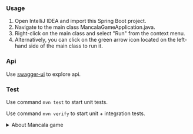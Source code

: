 ### Usage

1. Open IntelliJ IDEA and import this Spring Boot project.
2. Navigate to the main class MancalaGameApplication.java.
3. Right-click on the main class and select "Run" from the context menu.
4. Alternatively, you can click on the green arrow icon located on the left-hand side of the main class to run it.

### Api

Use [swagger-ui](http://localhost:8080/swagger-ui/index.html) to explore api.

### Test

Use command `mvn test` to start unit tests.

Use command `mvn verify` to start unit + integration tests.

<details>
<summary> About Mancala game</summary>

### Board Setup
Each of the two players has his six pits in front of him. To the right of the six pits,
each player has a larger pit. At the start of the game, there are six stones in each
of the six round pits.
### Rules
### Game Play
The player who begins with the first move picks up all the stones in any of his own
six pits, and sows the stones on to the right, one in each of the following pits,
including his own big pit. No stones are put in the opponents' big pit. If the player's
last stone lands in his own big pit, he gets another turn. This can be repeated
several times before it's the other player's turn.
### Capturing Stones
During the game the pits are emptied on both sides. Always when the last stone
lands in an own empty pit, the player captures his own stone and all stones in the
opposite pit (the other player’s pit) and puts them in his own (big or little?) pit.
### The Game Ends
The game is over as soon as one of the sides runs out of stones. The player who
still has stones in his pits keeps them and puts them in his big pit. The winner of
the game is the player who has the most stones in his big pit.

</details>